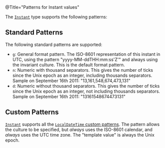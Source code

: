 @Title="Patterns for Instant values"

The [`Instant`](noda-type://NodaTime.Instant) type supports the following patterns:

Standard Patterns
-----------------

The following standard patterns are supported:

- `g`: General format pattern.
  The ISO-8601 representation of this instant in UTC, using the
  pattern "yyyy-MM-ddTHH:mm:ss'Z'" and always using the invariant culture.
  This is the default format pattern.
- `n`: Numeric with thousand separators.
  This gives the number of ticks since the Unix epoch as an integer,
  including thousands separators. Sample on September 16th 2011:
  "13,161,548,674,473,131"
- `d`: Numeric without thousand separators.
  This gives the number of ticks since the Unix epoch as an integer,
  not including thousands separators. Sample on September 16th 2011:
  "13161548674473131"

Custom Patterns
---------------

[`Instant`](noda-type://NodaTime.Instant) supports all the [`LocalDateTime` custom patterns](localdatetime-patterns).
The pattern allows the culture to be specified, but *always* uses the ISO-8601 calendar, and *always* uses the UTC
time zone. The "template value" is always the Unix epoch.
